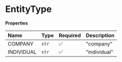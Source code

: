 # EntityType

**Properties**

| Name       | Type  | Required | Description  |
| :--------- | :---- | :------- | :----------- |
| COMPANY    | `str` | ✅       | "company"    |
| INDIVIDUAL | `str` | ✅       | "individual" |
